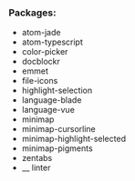 ### Packages:
- atom-jade
- atom-typescript
- color-picker
- docblockr
- emmet
- file-icons
- highlight-selection
- language-blade
- language-vue
- minimap
- minimap-cursorline
- minimap-highlight-selected
- minimap-pigments
- zentabs
- __ linter
